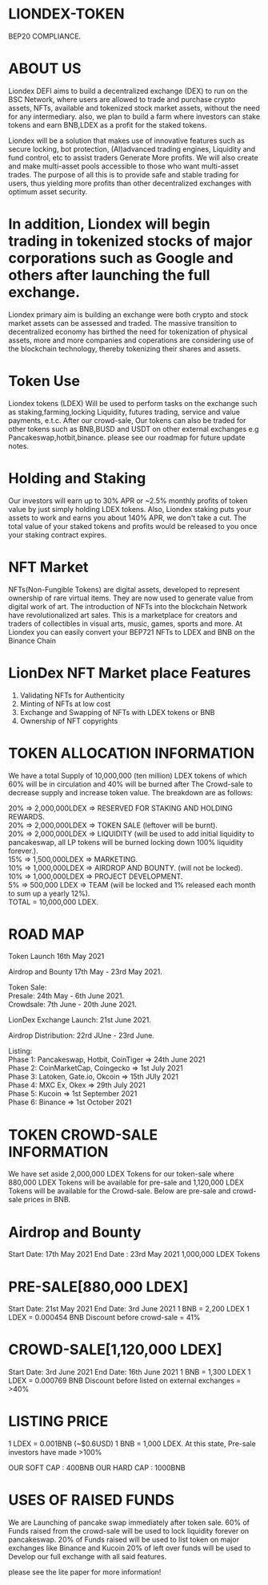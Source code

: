# LIONDEX-TOKEN
BEP20 COMPLIANCE.

# ABOUT US
Liondex DEFI aims to build a decentralized exchange (DEX) to run on the BSC Network, where users are allowed to trade and purchase crypto assets, NFTs, available and tokenized stock market assets, without the need for any intermediary. also, we plan to build a farm where investors can stake tokens and earn BNB,LDEX as a profit for the staked tokens.

Liondex will be a solution that makes use of innovative features such as secure locking, bot protection, (AI)advanced trading engines, Liquidity and fund control, etc to assist traders Generate More profits.
We will also create and make multi-asset pools accessible to those who want multi-asset trades.
The purpose of all this is to provide safe and stable trading for users, thus yielding more profits than other decentralized exchanges with optimum asset security.

# In addition, Liondex will begin trading in tokenized stocks of major corporations such as Google and others after launching the full exchange. 
Liondex primary aim is building an exchange were both crypto and stock market assets can be assessed and traded. The massive transition to decentralized economy has birthed the need for tokenization of physical assets, more and more  companies and coperations are considering use of the blockchain technology, thereby tokenizing their shares and assets. 

# Token Use
Liondex tokens (LDEX) Will be used to perform tasks on the exchange such as staking,farming,locking Liquidity, futures trading, service and value payments, e.t.c.
After our crowd-sale, Our tokens can also be traded for other tokens such as BNB,BUSD and USDT on other external exchanges e.g Pancakeswap,hotbit,binance.
please see our roadmap for future update notes.

# Holding and Staking
Our investors will earn up to 30% APR or ~2.5% monthly profits of token value by just simply holding LDEX tokens.
Also, Liondex staking puts your assets to work and earns you about 140% APR, we don't take a cut. The total value of your staked tokens and profits would be released to you once your staking contract expires.

# NFT Market
NFTs(Non-Fungible Tokens) are digital assets, developed to represent ownership of rare virtual items. They are now used to generate value from digital work of art.
The introduction of NFTs into the blockchain Network have revolutionalized art sales. This is a marketplace for creators and traders of collectibles in visual arts, music, games, sports and more.
At Liondex you can easily convert your BEP721 NFTs to LDEX and BNB on the Binance Chain

# LionDex NFT Market place Features
1. Validating NFTs for Authenticity
2. Minting of NFTs at low cost
3. Exchange and Swapping of NFTs with LDEX tokens or BNB
4. Ownership of NFT copyrights

# TOKEN ALLOCATION INFORMATION
We have a total Supply of 10,000,000 (ten million) LDEX tokens of which 60% will be in circulation and 40% will be burned after The Crowd-sale to decrease supply and increase token value. The breakdown are as follows:
  
  20% => 2,000,000LDEX => RESERVED FOR STAKING AND HOLDING REWARDS.<br/>
  20% => 2,000,000LDEX => TOKEN SALE (leftover will be burnt).<br/>
  20% => 2,000,000LDEX => LIQUIDITY (will be used to add initial liquidity to pancakeswap, all LP tokens will be burned locking down 100% liquidity forever.).<br/>
  15% => 1,500,000LDEX => MARKETING.<br/>
  10% => 1,000,000LDEX => AIRDROP AND BOUNTY. (will not be locked).<br/>
  10% => 1,000,000LDEX => PROJECT DEVELOPMENT.<br/>
  5%  => 500,000  LDEX => TEAM (will be locked and 1% released each month to sum up a yearly 12%).<br/>
  TOTAL = 10,000,000 LDEX.
  
# ROAD MAP
Token Launch 16th May 2021 <br/>

Airdrop and Bounty 17th May - 23rd May 2021.<br/>

Token Sale:<br/>
  Presale: 24th May - 6th June 2021.<br/>
  Crowdsale: 7th June - 20th June 2021.<br/>
  
LionDex Exchange Launch: 21st June 2021.<br/>

Airdrop Distribution: 22rd JUne - 23rd June.<br/>

Listing:<br/>
  Phase 1: Pancakeswap, Hotbit, CoinTiger =>  24th June 2021 <br/>
  Phase 2: CoinMarketCap, Coingecko => 1st July 2021 <br/>
  Phase 3: Latoken, Gate.io, Okcoin => 15th JUly 2021 <br/>
  Phase 4: MXC Ex, Okex => 29th July 2021 <br/>
  Phase 5: Kucoin => 1st September 2021 <br/>
  Phase 6: Binance => 1st October 2021<br/>
  
# TOKEN CROWD-SALE INFORMATION
 We have set aside 2,000,000 LDEX Tokens for our token-sale where 880,000 LDEX Tokens will be available for pre-sale and 1,120,000 LDEX Tokens will be available for 
 the Crowd-sale. Below are pre-sale and crowd-sale prices in BNB.
  
 # Airdrop and Bounty
 Start Date: 17th May 2021
 End Date : 23rd May 2021
 1,000,000 LDEX Tokens
  
 # PRE-SALE[880,000 LDEX]
 Start Date: 21st May 2021
 End Date: 3rd June 2021
 1 BNB = 2,200 LDEX
 1 LDEX = 0.000454 BNB
 Discount before crowd-sale = 41%
 
 # CROWD-SALE[1,120,000 LDEX]
 Start Date: 3rd June 2021
 End Date: 16th June 2021
 1 BNB = 1,300 LDEX
 1 LDEX = 0.000769 BNB
 Discount before listed on external exchanges = >40%
 
 # LISTING PRICE
 1 LDEX = 0.001BNB (~$0.6USD)
 1 BNB = 1,000 LDEX.
 At this state, Pre-sale investors have made >100% 
 
 OUR SOFT CAP : 400BNB
 OUR HARD CAP : 1000BNB
 
 # USES OF RAISED FUNDS
 We are Launching of pancake swap immediately after token sale.
 60% of Funds raised from the crowd-sale will be used to lock liquidity forever on pancakeswap.
 20% of Funds raised will be used to list token on major exchanges like Binance and Kucoin
 20% of left over funds will be used to Develop our full exchange with all said features.
  
 

please see the lite paper for more information!

